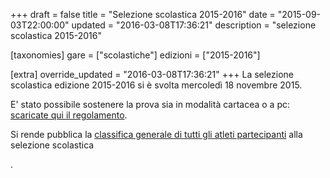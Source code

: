 +++
draft = false
title = "Selezione scolastica 2015-2016"
date = "2015-09-03T22:00:00"
updated = "2016-03-08T17:36:21"
description = "selezione scolastica 2015-2016"

[taxonomies]
gare = ["scolastiche"]
edizioni = ["2015-2016"]

[extra]
override_updated = "2016-03-08T17:36:21"
+++
La selezione scolastica edizione 2015-2016 si è svolta mercoledì 18 novembre 2015.
<!-- more -->


E' stato possibile sostenere la prova sia in modalità cartacea o a pc: [scaricate qui il regolamento](/oldsite/101/OII-Reg_SelScolastica_2015.pdf).

Si rende pubblica la [classifica generale di tutti gli atleti partecipanti](/oldsite/101/partecipanti_scolastica_2015.xlsx) alla selezione scolastica

.
